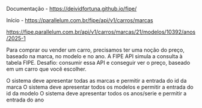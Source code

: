 Documentação - https://deividfortuna.github.io/fipe/

Início - https://parallelum.com.br/fipe/api/v1/carros/marcas

https://fipe.parallelum.com.br/api/v1/carros/marcas/21/modelos/10392/anos/2025-1

Para comprar ou vender um carro, precisamos ter uma noção do preço, baseado na marca, no modelo e no ano. A FIPE API simula a consulta à tabela FIPE.
Desafio: consumir essa API e conseguir ver o preço, baseado em um carro que você escolher.

O sistema deve apresentar todas as marcas e permitir a entrada do id da marca
O sistema deve apresentar todos os modelos e permitir a entrada do id da modelo
O sistema deve apresentar todos os anos/serie e permitir a entrada do ano       
